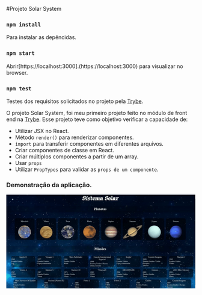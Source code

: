 #Projeto Solar System

### `npm install`
 Para instalar as depêncidas.

### `npm start`
 Abrir[https://localhost:3000].(https://localhost:3000) para visualizar no browser.

### `npm test`
  Testes dos requisitos solicitados no projeto pela [Trybe](https://www.betrybe.com/).

O projeto Solar System, foi meu primeiro projeto feito no módulo de front end na [Trybe](https://www.betrybe.com/). Esse projeto teve como objetivo verificar a capacidade de:
- Utilizar JSX no React.
- Método `render()` para renderizar componentes.
- `import` para transferir componentes em diferentes arquivos.
- Criar componentes de classe em React.
- Criar múltiplos componentes a partir de um array.
- Usar `props`
- Utilizar `PropTypes` para validar as `props de um componente`.

### Demonstração da aplicação.

![Solar-System](/solar-system.gif)